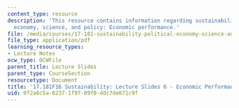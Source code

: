 ```yaml
---
content_type: resource
description: 'This resource contains information regarding sustainability: political
  economy, science, and policy: Economic performance.'
file: /media/courses/17-181-sustainability-political-economy-science-and-policy-fall-2016/0f2a6c5a82371f9789f0ddc7de671c9f_MIT17_181F16_Week6.pdf
file_type: application/pdf
learning_resource_types:
- Lecture Notes
ocw_type: OCWFile
parent_title: Lecture Slides
parent_type: CourseSection
resourcetype: Document
title: '17.181F16 Sustainability: Lecture Slides 6 - Economic Performance'
uid: 0f2a6c5a-8237-1f97-89f0-ddc7de671c9f
---
```

